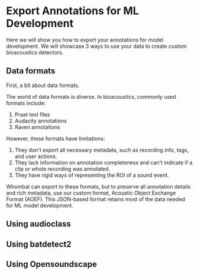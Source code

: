 # Export Annotations for ML Development

Here we will show you how to export your annotations for model development.
We will showcase 3 ways to use your data to create custom bioacoustics detectors.

## Data formats

First, a bit about data formats.

The world of data formats is diverse.
In bioacoustics, commonly used formats include:

1. Praat text files
2. Audacity annotations
3. Raven annotations

However, these formats have limitations:

1. They don't export all necessary metadata, such as recording info, tags, and user actions.
2. They lack information on annotation completeness and can't indicate if a clip or whole recording was annotated.
3. They have rigid ways of representing the ROI of a sound event.

Whombat can export to these formats, but to preserve all annotation details and rich metadata, use our custom format, Acoustic Object Exchange Format (AOEF).
This JSON-based format retains most of the data needed for ML model development.

## Using audioclass

## Using batdetect2

## Using Opensoundscape
